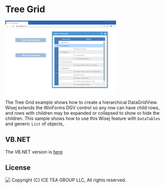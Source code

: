 Tree Grid
====

<img src="../Support/Images/TreeGrid.png" width="350" height="233">

The Tree Grid example shows how to create a hierarchical DataGridView. Wisej extends the WinForms DGV control so any row can have child rows, and rows with children may be expanded or collapsed to show or hide the children. This sample shows how to use this Wisej feature with `DataTables` and generic `List` of objects,

VB.NET
------
The VB.NET version is [here](https://github.com/iceteagroup/wisej-examples-vb/tree/main/TreeGrid)

License
-------
<img src="http://iceteagroup.com/wp-content/uploads/2017/01/Square-64x64-trasp.png" height="20" align="top"> Copyright (C) ICE TEA GROUP LLC, All rights reserved.

